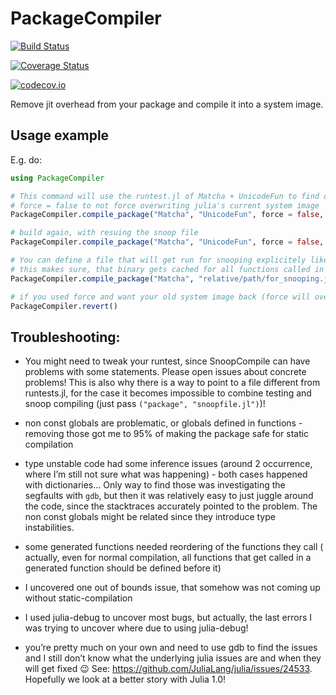 # PackageCompiler

[![Build Status](https://travis-ci.org/SimonDanisch/PackageCompiler.jl.svg?branch=master)](https://travis-ci.org/SimonDanisch/PackageCompiler.jl)

[![Coverage Status](https://coveralls.io/repos/SimonDanisch/PackageCompiler.jl/badge.svg?branch=master&service=github)](https://coveralls.io/github/SimonDanisch/PackageCompiler.jl?branch=master)

[![codecov.io](http://codecov.io/github/SimonDanisch/PackageCompiler.jl/coverage.svg?branch=master)](http://codecov.io/github/SimonDanisch/PackageCompiler.jl?branch=master)

Remove jit overhead from your package and compile it into a system image.

## Usage example
E.g. do:
```Julia
using PackageCompiler

# This command will use the runtest.jl of Matcha + UnicodeFun to find out what functions to precompile!
# force = false to not force overwriting julia's current system image
PackageCompiler.compile_package("Matcha", "UnicodeFun", force = false, reuse = false) 

# build again, with resuing the snoop file
PackageCompiler.compile_package("Matcha", "UnicodeFun", force = false, reuse = true)

# You can define a file that will get run for snooping explicitely like this:
# this makes sure, that binary gets cached for all functions called in `for_snooping.jl`
PackageCompiler.compile_package("Matcha", "relative/path/for_snooping.jl")

# if you used force and want your old system image back (force will overwrite the default system image Julia uses) you can run:
PackageCompiler.revert() 
```


## Troubleshooting:

- You might need to tweak your runtest, since SnoopCompile can have problems with some statements. Please open issues about concrete problems! This is also why there is a way to point to a file different from runtests.jl, for the case it becomes impossible to combine testing and snoop compiling (just pass `("package", "snoopfile.jl")`)!

- non const globals are problematic, or globals defined in functions - removing those got me to 95% of making the package safe for static compilation

- type unstable code had some inference issues (around 2 occurrence, where I’m still not sure what was happening) - both cases happened with dictionaries… Only way to find those was investigating the segfaults with `gdb`, but then it was relatively easy to just juggle around the code, since the stacktraces accurately pointed to the problem. The non const globals might be related since they introduce type instabilities.

- some generated functions needed reordering of the functions they call ( actually, even for normal compilation, all functions that get called in a generated function should be defined before it)

- I uncovered one out of bounds issue, that somehow was not coming up without static-compilation
- I used julia-debug to uncover most bugs, but actually, the last errors I was trying to uncover where due to using julia-debug!

- you’re pretty much on your own and need to use gdb to find the issues and I still don’t know what the underlying julia issues are and when they will get fixed :wink: See: https://github.com/JuliaLang/julia/issues/24533. Hopefully we look at a better story with Julia 1.0!
